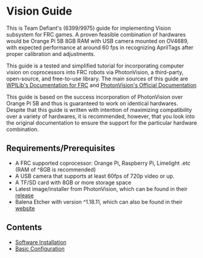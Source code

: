 # Vision Guide

This is Team Defiant's (6399/9975) guide for implementing Vision subsystem for FRC games. A proven feasible combination of hardwares would be Orange Pi 5B 8GB RAM with USB camera mounted on OV4689, with expected performance at around 60 fps in recognizing AprilTags after proper calibration and adjustments.

This guide is a tested and simplified tutorial for incorporating computer vision on coprocessors into FRC robots via PhotonVision, a third-party, open-source, and free-to-use library. The main sources of this guide are [WPILib's Documentation for FRC](https://docs.wpilib.org/en/stable/index.html) and [PhotonVision's Official Documentation](https://docs.photonvision.org/en/latest/docs/description.html)

This guide is based on the success incorporation of PhotonVision over Orange Pi 5B and thus is guaranteed to work on identical hardwares. Despite that this guide is written with intention of maximizing compatibility over a variety of hardwares, it is recommended, however, that you look into the original documentation to ensure the support for the particular hardware combination.

## Requirements/Prerequisites

- A FRC supported coprocessor: Orange Pi, Raspberry Pi, Limelight .etc (RAM of ^8GB is recommended)
- A USB camera that supports at least 60fps of 720p video or up.
- A TF/SD card with 8GB or more storage space
- Latest image/installer from PhotonVision, which can be found in their [release](https://github.com/PhotonVision/photonvision/releases)
- Balena Etcher with version ^1.18.11, which can also be found in their [website](https://etcher.balena.io)

## Contents

- [Software Installation](../software-installation)
- [Basic Configuration](../basic-configuration)